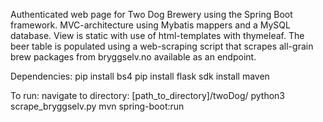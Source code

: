 Authenticated web page for Two Dog Brewery using the Spring Boot framework.
MVC-architecture using Mybatis mappers and a MySQL database.
View is static with use of html-templates with thymeleaf.
The beer table is populated using a web-scraping script that scrapes all-grain brew packages from bryggselv.no available as an endpoint.

Dependencies:
  pip install bs4
  pip install flask
  sdk install maven

 
To run:
  navigate to directory: [path_to_directory]/twoDog/ 
  python3 scrape_bryggselv.py
  mvn spring-boot:run
  
